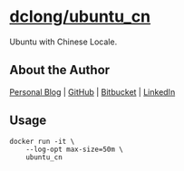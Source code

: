 
# [dclong/ubuntu_cn](https://hub.docker.com/r/dclong/ubuntu_cn/)

Ubuntu with Chinese Locale.

## About the Author

[Personal Blog](http://www.legendu.net)   |   [GitHub](https://github.com/dclong)   |   [Bitbucket](https://bitbucket.org/dclong/)   |   [LinkedIn](http://www.linkedin.com/in/ben-chuanlong-du-1239b221/)

## Usage 

```
docker run -it \
    --log-opt max-size=50m \
    ubuntu_cn
```
